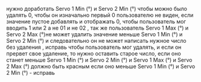 нужно доработать Servo 1 Min (°) и Servo 2 Min (°)  чтобы можно было удалять 0, чтобы он изначально первый 0 пользователю не виден, если значение пустое добавлять и отображать 0, чтобы пользователь мог вводить 1 или 2 а не 01 и не 02   , так же пользователь  Servo 1 Max (°) и Servo 2 Max (°)не может удалить значение меньше  Servo 1 Min (°) и Servo 2 Min (°) и следовательно он не может написать нужное число без удаления , исправь чтобы пользователь мог удалять, и если он прервет свое удаление, то нужно оставить старое число, если оно станет меньше  Servo 1 Min (°) и Servo 2 Min (°)  и Servo 1 Max (°) и Servo 2 Max (°) должно быть красным если оно меньше  Servo 1 Min (°) и Servo 2 Min (°)   - исправь
